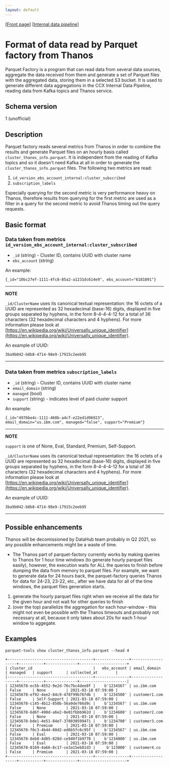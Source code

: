 ```yaml
---
layout: default
---
```

\[[Front page](../index.md)\] \[[Internal data pipeline](../internal_data_pipeline.md)\]

# Format of data read by Parquet factory from Thanos

Parquet Factory is a program that can read data from several data sources,
aggregate the data received from them and generate a set of Parquet files with
the aggregated data, storing them in a selected S3 bucket. It is used to
generate different data aggregations in the CCX Internal Data Pipeline, reading
data from Kafka topics and Thanos service.

## Schema version

1 (unofficial)

## Description

Parquet factory reads several metrics from Thanos in order to combine the results and
generate Parquet files on an hourly basis called `cluster_thanos_info.parquet`.
It is independent from the reading of Kafka topics and so it doesn't need Kafka at all in
order to generate the `cluster_thanos_info.parquet` files.
The following two metrics are read:

1. `id_version_ebs_account_internal:cluster_subscribed`
1. `subscription_labels`

Especially querying for the second metric is very performance heavy on Thanos, therefore
results from querying for the first metric are used as a filter in a query for the second metric
to avoid Thanos timing out the query requests.

## Basic format

### Data taken from metrics `id_version_ebs_account_internal:cluster_subscribed`

* `_id` (string) - Cluster ID, contains UUID with cluster name
* `ebs_account` (string)

An example:

```
{_id="10bc27ef-1111-4fc8-85a2-a1231dc614e9", ebs_account="6181891"}
```

---
**NOTE**

`_id/ClusterName` uses its canonical textual representation: the 16 octets of a
UUID are represented as 32 hexadecimal (base-16) digits, displayed in five
groups separated by hyphens, in the form 8-4-4-4-12 for a total of 36
characters (32 hexadecimal characters and 4 hyphens). For more information
please look at
[https://en.wikipedia.org/wiki/Universally_unique_identifier](https://en.wikipedia.org/wiki/Universally_unique_identifier).

An example of UUID:

```
3ba9b042-b8b8-4714-98e9-17915c2eeb95
```

---
### Data taken from metrics `subscription_labels`

* `_id` (string) - Cluster ID, contains UUID with cluster name
* `email_domain` (string)
* `managed` (bool)
* `support` (string) - indicates level of paid cluster support

An example:

```
{_id="4976be4c-1111-460b-a4cf-e22ed1d96923", email_domain="us.ibm.com", managed="false", support="Premium"}
```

---
**NOTE**

`support` is one of None, Eval, Standard, Premium, Self-Support.

`_id/ClusterName` uses its canonical textual representation: the 16 octets of a
UUID are represented as 32 hexadecimal (base-16) digits, displayed in five
groups separated by hyphens, in the form 8-4-4-4-12 for a total of 36
characters (32 hexadecimal characters and 4 hyphens). For more information
please look at
[https://en.wikipedia.org/wiki/Universally_unique_identifier](https://en.wikipedia.org/wiki/Universally_unique_identifier).

An example of UUID:

```
3ba9b042-b8b8-4714-98e9-17915c2eeb95
```

---

## Possible enhancements

Thanos will be decomissioned by DataHub team probably in Q2 2021, so any possible enhancements might be a waste of time.

- The Thanos part of parquet-factory currently works by making queries to Thanos for 1 hour time windows (to generate hourly parquet files easily), however, the execution waits for ALL the queries to finish before dumping the data from memory to parquet files. For example, we want to generate data for 24 hours back, the parquet-factory queries Thanos for data for 24-23, 23-22, etc., after we have data for all of the time windows, the parquet files generation starts.

1) generate the hourly parquet files right when we receive all the data for the given hour and not wait for other queries to finish
2) (over the top) parallelize the aggregation for each hour-window - this might not even be possible with the Thanos timeouts and probably not necessary at all, because it only takes about 20s for each 1-hour window to aggegate.


## Examples
`parquet-tools show cluster_thanos_info.parquet --head 4`

```
+--------------------------------------+---------------+-------------------+-----------+--------------+---------------------+
| cluster_id                           |   ebs_account | email_domain      | managed   | support      | collected_at        |
|--------------------------------------+---------------+-------------------+-----------+--------------+---------------------|
| 12345678-ec5b-4552-9e2d-76c7bc4dee8f |    b'1234567' | us.ibm.com        | False     | None         | 2021-03-18 07:59:00 |
| 12345678-ef92-4ee2-84c9-478f99b76fdb |    b'1234500' | customer1.com     | False     | Self-Support | 2021-03-18 07:59:00 |
| 12345678-c145-4b12-850b-56a9de766d9c |    b'1234567' | us.ibm.com        | False     | None         | 2021-03-18 07:59:00 |
| 12345678-6d6f-490d-a6e2-0e01fbbb962d |    b'1234600' | customer2.com     | False     | None         | 2021-03-18 07:59:00 |
| 12345678-bde1-4e51-84e7-378030599471 |    b'1234700' | customer3.com     | False     | Premium      | 2021-03-18 07:59:00 |
| 12345678-f0c3-4b44-80d2-ed6b5fc6c95f |    b'1234567' | us.ibm.com        | False     | Eval         | 2021-03-18 07:59:00 |
| 12345678-8eb8-4d85-828d-ce940f1b9778 |    b'1234800' | us.ibm.com        | False     | Eval         | 2021-03-18 07:59:00 |
| 12345678-8169-4a66-8c17-ce3a15eb81d3 |     b'123000' | customer4.co      | False     | Premium      | 2021-03-18 07:59:00 |
+--------------------------------------+---------------+-------------------+-----------+--------------+---------------------+
```